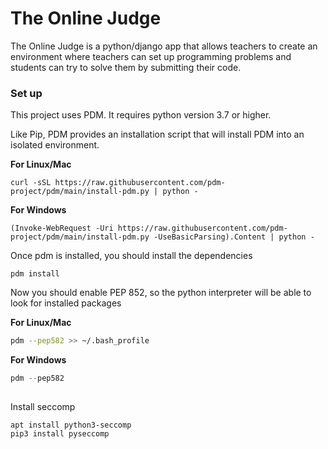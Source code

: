 # The Online Judge

The Online Judge is a python/django app that allows teachers to create an environment
where teachers can set up programming problems and students can try to solve them by submitting
their code.

### Set up

This project uses PDM. It requires python version 3.7 or higher.

Like Pip, PDM provides an installation script that will install PDM into an isolated environment.

**For Linux/Mac**

```
curl -sSL https://raw.githubusercontent.com/pdm-project/pdm/main/install-pdm.py | python -
```

**For Windows**

```
(Invoke-WebRequest -Uri https://raw.githubusercontent.com/pdm-project/pdm/main/install-pdm.py -UseBasicParsing).Content | python - 
```

Once pdm is installed, you should install the dependencies

```
pdm install
```
Now you should enable PEP 852, so the python interpreter will be able to look for installed packages

**For Linux/Mac**

```bash
pdm --pep582 >> ~/.bash_profile
```

**For Windows**

```powershell
pdm --pep582
```

##
Install seccomp
```
apt install python3-seccomp
pip3 install pyseccomp    
```